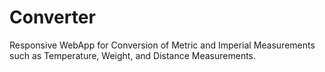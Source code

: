# Converter
Responsive WebApp for Conversion of Metric and Imperial Measurements such as Temperature, Weight, and Distance Measurements.
